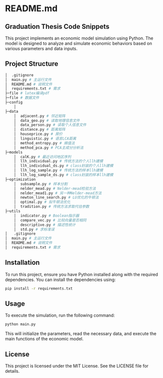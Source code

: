 # README.md

## Graduation Thesis Code Snippets

This project implements an economic model simulation using Python. The model is designed to analyze and simulate economic behaviors based on various parameters and data inputs.

## Project Structure

```bash
│  .gitignore
│  main.py # 主运行文件
│  README.md # 说明文件
│  requirements.txt # 需求
├─file # latex编译pdf
├─file # 数据文件
├─config
    │  
├─data
    │  adjacent.py # 邻近矩阵
    │  data_geo.py # 读取地理信息文件
    │  data_person.py # 读取个人信息文件
    │  distance.py # 距离矩阵
    │  houseprice.py # 房价
    │  linguistic.py # 语言LCA距离
    │  method_entropy.py # 熵值法
    │  method_pca.py # PCA主成分分析法
├─models
    │  calK.py # 最近访问地区序列
    │  llh_individual.py # 传统方法的个人llh建模
    │  llh_individual_ds.py # class封装的个人llh建模
    │  llh_log_sample.py # 传统方法的样本llh建模
    │  llh_log_sample_ds.py # class封装的样本llh建模
├─optimization
    │  subsample.py # 样本分割
    │  nelder_mead.py # Nelder-mead检验方法
    │  nelder_mead1.py # 另一种Nelder-mead方法
    │  newton_line_search.py # LU优化的牛顿法
    │  optimal.py # 拟牛顿法优化
    │  tradition.py # 传统方法求取代估参数
├─utils
    │  indicator.py # Boolean指示器
    │  compare_vec.py # 比较向量是否相同
    │  descriptive.py # 描述性统计
    │  std.py # 求标准误
│   .gitignore
│  main.py # 主运行文件
│  README.md # 说明文件
│  requirements.txt # 需求
```

## Installation

To run this project, ensure you have Python installed along with the required dependencies. You can install the dependencies using:

```bash
pip install -r requirements.txt
```

## Usage

To execute the simulation, run the following command:

```bash
python main.py
```

This will initialize the parameters, read the necessary data, and execute the main functions of the economic model.

## License

This project is licensed under the MIT License. See the LICENSE file for details.
